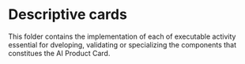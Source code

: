 # Descriptive cards

This folder contains the implementation of each of executable activity essential for dveloping, validating or specializing the components that constitues the AI Product Card.